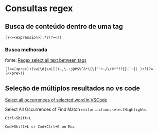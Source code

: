# Consultas regex

## Busca de conteúdo dentro de uma tag

```text
(?<=<expression>).*?(?=</)
```

### Busca melhorada

fonte: [Regex select all text between tags](https://stackoverflow.com/questions/7167279/regex-select-all-text-between-tags/40908001#40908001)

```text
(?<=(<pre>))(\w|\d|\n|[().,\-:;@#$%^&*\[\]"'+–/\/®°⁰!?{}|`~]| )+?(?=(</pre>))
```

## Seleção de múltiplos resultados no vs code

[Select all occurrences of selected word in VSCode](https://stackoverflow.com/questions/46539714/select-all-occurrences-of-selected-word-in-vscode)


Select All Occurrences of Find Match `editor.action.selectHighlights`.

```text
Ctrl+Shift+L

Cmd+Shift+L or Cmd+Ctrl+G on Mac
```